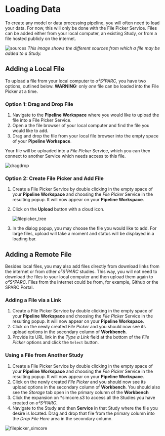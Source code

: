 # Loading Data

To create any model or data processing pipeline, you will often need to load your data. For now, this will only be done with the File Picker Service. Files can be added either from your local computer, an existing Study, or from a file hosted publicly on the internet.


![sources](https://user-images.githubusercontent.com/28002886/153612423-091bde24-990e-4247-af85-23c60f687011.png)
*This image shows the different sources from which a file may be added to a Study.*
## Adding a Local File
To upload a file from your local computer to *o²S²PARC*, you have two options, outlined below. **WARNING:** only *one* file can be loaded into the File Picker at a time.

### Option 1: Drag and Drop File
1. Navigate to the **Pipeline Workspace** where you would like to upload the file into a File Picker Service.
2. Open a the file browser of your local computer and find the file you would like to add.
3. Drag and drop the file from your local file browser into the empty space of your **Pipeline Workspace**.

Your file will be uploaded into a *File Picker* Service, which you can then connect to another Service which needs access to this file.

![dragdrop](https://user-images.githubusercontent.com/28002886/153610990-1d14ec65-91ec-4493-a3bc-5dea25093e0f.gif)

### Option 2: Create File Picker and Add File
1. Create a File Picker Service by double clicking in the empty space of your **Pipeline Workspace** and choosing the *File Picker* Service in the resulting popup. It will now appear on your **Pipeline Workspace**. 
2. Click on the __Upload__ button with a cloud icon. 

    ![filepicker_tree](https://user-images.githubusercontent.com/28002886/153613187-1d340da2-dcf6-4dcb-bb76-58254c9c8803.png ':size=600%')
3. In the dialog popup, you may choose the file you would like to add. For large files, upload will take a moment and status will be displayed in a loading bar.

## Adding a Remote File
Besides local files, you may also add files directly from download links from the internet or from other *o²S²PARC* studies. This way, you will not need to download the files to your local computer and then upload them again to *o²S²PARC*. Files from the internet could be from, for example, Github or the SPARC Portal. 
### Adding a File via a Link
1. Create a File Picker Service by double clicking in the empty space of your **Pipeline Workspace** and choosing the *File Picker* Service in the resulting popup. It will now appear on your **Pipeline Workspace**. 
2. Click on the newly created *File Picker* and you should now see its upload options in the secondary column of **Workbench**. 
3. Provide its URL link in the *Type a Link* field at the bottom of the *File Picker* options and click the ```Select``` button. 

### Using a File from Another Study
1. Create a File Picker Service by double clicking in the empty space of your **Pipeline Workspace** and choosing the *File Picker* Service in the resulting popup. It will now appear on your **Pipeline Workspace**. 
2. Click on the newly created *File Picker* and you should now see its upload options in the secondary column of **Workbench**. You should also see the *Storage* tab open in the primary column of the **Workbench**
3. Click the expansion on *simcore.s3 to access all the Studies you have created on *o²S²PARC*. 
4. Navigate to the Study and then **Service** in that Study where the file you desire is located. Drag and drop that file from the primary column into the *Drop File Here* area in the secondary column. 


![filepicker_simcore](https://user-images.githubusercontent.com/28002886/153640781-c987a839-d0c1-4561-aa75-c8b1680c776c.png ':size=600%')

<!-- If you have synchronized *o²S²PARC* with another [data directory](/docs/platform_introduction/Data.md), you will also see it here. To choose a file, simply click on the name of the file in the *o²S²PARC* simcore directory or your synced directory. -->
